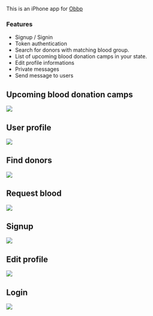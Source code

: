 This is an iPhone app for [Obbp](http://obbp.arrc.in)

### Features
- Signup / Signin
- Token authentication
- Search for donors with matching blood group.
- List of upcoming blood donation camps in your state.
- Edit profile informations
- Private messages
- Send message to users

## Upcoming blood donation camps
![](http://arrc.in/img/screenshots/obbp-ios/obbp-ios-1.jpg)

## User profile
![](http://arrc.in/img/screenshots/obbp-ios/obbp-ios-2.jpg)

## Find donors
![](http://arrc.in/img/screenshots/obbp-ios/obbp-ios-4.jpg)

## Request blood
![](http://arrc.in/img/screenshots/obbp-ios/obbp-ios-8.jpg)

## Signup
![](http://arrc.in/img/screenshots/obbp-ios/obbp-ios-10.jpg)

## Edit profile
![](http://arrc.in/img/screenshots/obbp-ios/obbp-ios-11.jpg)

## Login
![](http://arrc.in/img/screenshots/obbp-ios/obbp-ios-9.jpg)
